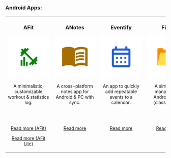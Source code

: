### Android Apps:
<!--
<table>
      <img height="130px" align="left" alt="webDev's Github Languages"
        src="https://github-readme-stats-sigma-five.vercel.app/api/top-langs/?username=lestec-al&layout=compact&theme=vision-friendly-dark" />
    </td>
  </tr>
</table>
-->
<table>
<!-- App names + pictures + info -->
<tr>
<td valign="top" width="16.6%">
      <h3 align="center">AFit</h3>
      <p align="center"><img src="https://github.com/lestec-al/lestec-al/raw/main/pictures/afit.png"/></p>
      <p align="center">A minimalistic, customizable workout & statistics log.</p>
      <p>&nbsp;&nbsp;&nbsp;&nbsp;&nbsp;&nbsp;&nbsp;&nbsp;&nbsp;&nbsp;&nbsp;&nbsp;&nbsp;&nbsp;&nbsp;&nbsp;&nbsp;&nbsp;&nbsp;&nbsp;&nbsp;&nbsp;&nbsp;&nbsp;&nbsp;&nbsp;&nbsp;&nbsp;&nbsp;&nbsp;&nbsp;&nbsp;&nbsp;&nbsp;&nbsp;</p>
</td>
<td valign="top" width="16.6%">
      <h3 align="center">ANotes</h3>
      <p align="center"><img src="https://github.com/lestec-al/lestec-al/raw/main/pictures/anotes.png"/></p>
      <p align="center">A cross-platform notes app for Android & PC with sync.</p>
      <p>&nbsp;&nbsp;&nbsp;&nbsp;&nbsp;&nbsp;&nbsp;&nbsp;&nbsp;&nbsp;&nbsp;&nbsp;&nbsp;&nbsp;&nbsp;&nbsp;&nbsp;&nbsp;&nbsp;&nbsp;&nbsp;&nbsp;&nbsp;&nbsp;&nbsp;&nbsp;&nbsp;&nbsp;&nbsp;&nbsp;&nbsp;&nbsp;&nbsp;&nbsp;&nbsp;</p>
</td>
<td valign="top" width="16.6%">
      <h3 align="center">Eventify</h3>
      <p align="center"><img src="https://github.com/lestec-al/lestec-al/raw/main/pictures/eventify.png"/></p>
      <p align="center">An app to quickly add repeatable events to a calendar.</p>
      <p>&nbsp;&nbsp;&nbsp;&nbsp;&nbsp;&nbsp;&nbsp;&nbsp;&nbsp;&nbsp;&nbsp;&nbsp;&nbsp;&nbsp;&nbsp;&nbsp;&nbsp;&nbsp;&nbsp;&nbsp;&nbsp;&nbsp;&nbsp;&nbsp;&nbsp;&nbsp;&nbsp;&nbsp;&nbsp;&nbsp;&nbsp;&nbsp;&nbsp;&nbsp;&nbsp;</p>
</td>
<td valign="top" width="16.6%">
      <h3 align="center">Files</h3>
      <p align="center"><img src="https://github.com/lestec-al/lestec-al/raw/main/pictures/files.png"/></p>
      <p align="center">A simple file manager for Android & PC (classic, CLI).</p>
      <p>&nbsp;&nbsp;&nbsp;&nbsp;&nbsp;&nbsp;&nbsp;&nbsp;&nbsp;&nbsp;&nbsp;&nbsp;&nbsp;&nbsp;&nbsp;&nbsp;&nbsp;&nbsp;&nbsp;&nbsp;&nbsp;&nbsp;&nbsp;&nbsp;&nbsp;&nbsp;&nbsp;&nbsp;&nbsp;&nbsp;&nbsp;&nbsp;&nbsp;&nbsp;&nbsp;</p>
</td>
<td valign="top" width="16.6%">
      <h3 align="center">Minesweeper</h3>
      <p align="center"><img src="https://github.com/lestec-al/lestec-al/raw/main/pictures/minesweeper.png"/></p>
      <p align="center">A game, where you need to find and mark all the mines.</p>
      <p>&nbsp;&nbsp;&nbsp;&nbsp;&nbsp;&nbsp;&nbsp;&nbsp;&nbsp;&nbsp;&nbsp;&nbsp;&nbsp;&nbsp;&nbsp;&nbsp;&nbsp;&nbsp;&nbsp;&nbsp;&nbsp;&nbsp;&nbsp;&nbsp;&nbsp;&nbsp;&nbsp;&nbsp;&nbsp;&nbsp;&nbsp;&nbsp;&nbsp;&nbsp;&nbsp;</p>
</td>
<td valign="top" width="16.6%">
      <h3 align="center">Adventurer</h3>
      <p align="center"><img src="https://github.com/lestec-al/lestec-al/raw/main/pictures/fantasy_game.png"/></p>
      <p align="center">A game (Android & PC) with combat, loot & exploration!</p>
      <p>&nbsp;&nbsp;&nbsp;&nbsp;&nbsp;&nbsp;&nbsp;&nbsp;&nbsp;&nbsp;&nbsp;&nbsp;&nbsp;&nbsp;&nbsp;&nbsp;&nbsp;&nbsp;&nbsp;&nbsp;&nbsp;&nbsp;&nbsp;&nbsp;&nbsp;&nbsp;&nbsp;&nbsp;&nbsp;&nbsp;&nbsp;&nbsp;&nbsp;&nbsp;&nbsp;</p>
</td>
</tr>
<!-- App links -->
<tr>
<td valign="top" width="16.6%">
      <p align="center"><a href="https://github.com/lestec-al/afit">Read more (AFit)</a></p>
      <p align="center"><a href="https://lestec-al.github.io/lestec-al/non-github-apps-readme#afit-lite-android">Read more (AFit Lite)</a></p>
</td>
<td valign="top" width="16.6%">
      <p align="center"><a href="https://github.com/lestec-al/a-notes">Read more</a></p>
</td>
<td valign="top" width="16.6%">
      <p align="center"><a href="https://github.com/lestec-al/eventify">Read more</a></p>
</td>
<td valign="top" width="16.6%">
      <p align="center"><a href="https://github.com/lestec-al/files">Read more</a></p>
</td>
<td valign="top" width="16.6%">
      <p align="center"><a href="https://lestec-al.github.io/lestec-al/non-github-apps-readme#minesweeper">Read more</a></p>
</td>
<td valign="top" width="16.6%">
      <p align="center"><a href="https://github.com/lestec-al/isometric-fantasy-game">Read more</a></p>
</td>
</tr>
</table>
